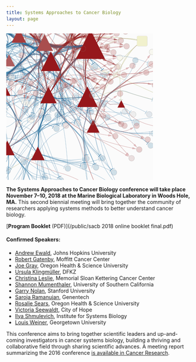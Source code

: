 ```yaml
---
title: Systems Approaches to Cancer Biology
layout: page
---
```


![Network diagram](/public/img/network_diag.png)

**The Systems Approaches to Cancer Biology conference will take place November 7–10, 2018 at the Marine Biological Laboratory in Woods Hole, MA.** This second biennial meeting will bring together the community of researchers applying systems methods to better understand cancer biology.

[**Program Booklet** (PDF)](/public/sacb 2018 online booklet final.pdf)  

#### Confirmed Speakers:

- [Andrew Ewald](https://cellbio.jhmi.edu/people/faculty/andrew-ewald-phd), Johns Hopkins University
- [Robert Gatenby](https://www.moffitt.org/research-science/researchers/robert-gatenby/), Moffitt Cancer Center
- [Joe Gray](http://www.ohsu.edu/xd/education/schools/school-of-medicine/departments/basic-science-departments/biomedical-engineering/bme-labs/gray-lab/index.cfm), Oregon Health & Science University
- [Ursula Klingmüller](https://www.dkfz.de/en/systembiologie/mitarbeiter/detail/ursula.html), DFKZ
- [Christina Leslie](https://www.mskcc.org/research-areas/labs/christina-leslie), Memorial Sloan Kettering Cancer Center
- [Shannon Mumenthaler](https://ellison.usc.edu/people/shannon-mumenthaler/), University of Southern California
- [Garry Nolan](http://web.stanford.edu/group/nolan/), Stanford University
- [Saroja Ramanujan](https://www.gene.com/scientists/our-scientists/saroja-ramanujan), Genentech
- [Rosalie Sears](http://www.ohsu.edu/xd/education/schools/school-of-medicine/departments/basic-science-departments/molecular-and-medical-genetics/people/primary-faculty/rosalie-sears.cfm), Oregon Health & Science University
- [Victoria Seewaldt](https://www.cityofhope.org/people/seewaldt-victoria), City of Hope
- [Ilya Shmulevich](https://www.systemsbiology.org/bio/ilya-shmulevich-phd/), Institute for Systems Biology
- [Louis Weiner](https://lombardi.georgetown.edu/about/director.html), Georgetown University

This conference aims to bring together scientific leaders and up-and-coming investigators in cancer systems biology, building a thriving and collaborative field through sharing scientific advances. A meeting report summarizing the 2016 conference [is available in Cancer Research](http://cancerres.aacrjournals.org/content/76/23/6774).
